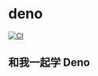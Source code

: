 # deno


[![CI](https://github.com/zhanghecool/deno/actions/workflows/ci.yml/badge.svg)](https://github.com/zhanghecool/deno/actions/workflows/ci.yml)

## 和我一起学 Deno